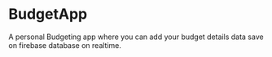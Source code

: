 # BudgetApp
A personal Budgeting app where you can add your budget details data save on firebase database on realtime. 

